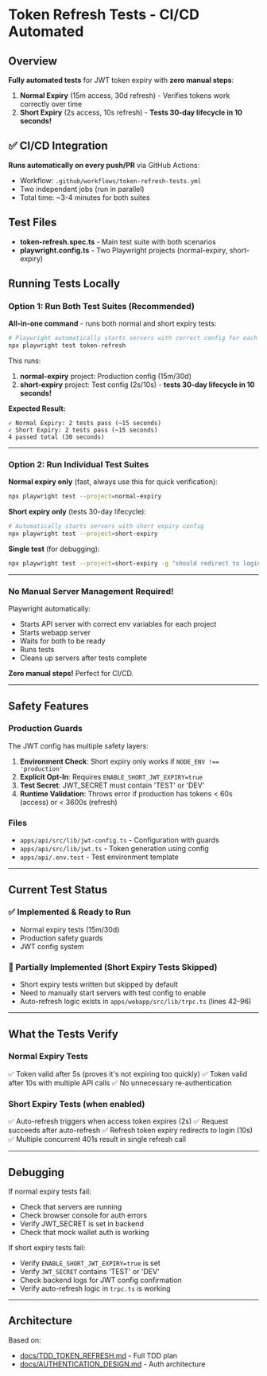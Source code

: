 # Token Refresh Tests - CI/CD Automated

## Overview

**Fully automated tests** for JWT token expiry with **zero manual steps**:
1. **Normal Expiry** (15m access, 30d refresh) - Verifies tokens work correctly over time
2. **Short Expiry** (2s access, 10s refresh) - **Tests 30-day lifecycle in 10 seconds!**

## ✅ CI/CD Integration

**Runs automatically on every push/PR** via GitHub Actions:
- Workflow: `.github/workflows/token-refresh-tests.yml`
- Two independent jobs (run in parallel)
- Total time: ~3-4 minutes for both suites

## Test Files

- **token-refresh.spec.ts** - Main test suite with both scenarios
- **playwright.config.ts** - Two Playwright projects (normal-expiry, short-expiry)

## Running Tests Locally

### Option 1: Run Both Test Suites (Recommended)

**All-in-one command** - runs both normal and short expiry tests:
```bash
# Playwright automatically starts servers with correct config for each project
npx playwright test token-refresh
```

This runs:
1. **normal-expiry** project: Production config (15m/30d)
2. **short-expiry** project: Test config (2s/10s) - **tests 30-day lifecycle in 10 seconds!**

**Expected Result:**
```
✓ Normal Expiry: 2 tests pass (~15 seconds)
✓ Short Expiry: 2 tests pass (~15 seconds)
4 passed total (30 seconds)
```

---

### Option 2: Run Individual Test Suites

**Normal expiry only** (fast, always use this for quick verification):
```bash
npx playwright test --project=normal-expiry
```

**Short expiry only** (tests 30-day lifecycle):
```bash
# Automatically starts servers with short expiry config
npx playwright test --project=short-expiry
```

**Single test** (for debugging):
```bash
npx playwright test --project=short-expiry -g "should redirect to login when refresh token expires"
```

---

### No Manual Server Management Required!

Playwright automatically:
- Starts API server with correct env variables for each project
- Starts webapp server
- Waits for both to be ready
- Runs tests
- Cleans up servers after tests complete

**Zero manual steps!** Perfect for CI/CD.

---

## Safety Features

### Production Guards

The JWT config has multiple safety layers:

1. **Environment Check**: Short expiry only works if `NODE_ENV !== 'production'`
2. **Explicit Opt-In**: Requires `ENABLE_SHORT_JWT_EXPIRY=true`
3. **Test Secret**: JWT_SECRET must contain 'TEST' or 'DEV'
4. **Runtime Validation**: Throws error if production has tokens < 60s (access) or < 3600s (refresh)

### Files

- `apps/api/src/lib/jwt-config.ts` - Configuration with guards
- `apps/api/src/lib/jwt.ts` - Token generation using config
- `apps/api/.env.test` - Test environment template

---

## Current Test Status

### ✅ Implemented & Ready to Run
- Normal expiry tests (15m/30d)
- Production safety guards
- JWT config system

### 🔄 Partially Implemented (Short Expiry Tests Skipped)
- Short expiry tests written but skipped by default
- Need to manually start servers with test config to enable
- Auto-refresh logic exists in `apps/webapp/src/lib/trpc.ts` (lines 42-96)

---

## What the Tests Verify

### Normal Expiry Tests
✅ Token valid after 5s (proves it's not expiring too quickly)
✅ Token valid after 10s with multiple API calls
✅ No unnecessary re-authentication

### Short Expiry Tests (when enabled)
✅ Auto-refresh triggers when access token expires (2s)
✅ Request succeeds after auto-refresh
✅ Refresh token expiry redirects to login (10s)
✅ Multiple concurrent 401s result in single refresh call

---

## Debugging

If normal expiry tests fail:
- Check that servers are running
- Check browser console for auth errors
- Verify JWT_SECRET is set in backend
- Check that mock wallet auth is working

If short expiry tests fail:
- Verify `ENABLE_SHORT_JWT_EXPIRY=true` is set
- Verify `JWT_SECRET` contains 'TEST' or 'DEV'
- Check backend logs for JWT config confirmation
- Verify auto-refresh logic in `trpc.ts` is working

---

## Architecture

Based on:
- [docs/TDD_TOKEN_REFRESH.md](../../../docs/TDD_TOKEN_REFRESH.md) - Full TDD plan
- [docs/AUTHENTICATION_DESIGN.md](../../../docs/AUTHENTICATION_DESIGN.md) - Auth architecture

